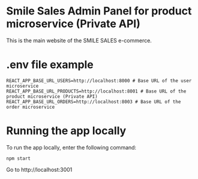 # Smile Sales Admin Panel for product microservice (Private API)
This is the main website of the SMILE SALES e-commerce.

# .env file example
```shell
REACT_APP_BASE_URL_USERS=http://localhost:8000 # Base URL of the user microservice
REACT_APP_BASE_URL_PRODUCTS=http://localhost:8001 # Base URL of the product microservice (Private API)
REACT_APP_BASE_URL_ORDERS=http://localhost:8003 # Base URL of the order microservice
```

# Running the app locally
To run the app locally, enter the following command:
```shell
npm start
```
Go to http://localhost:3001
